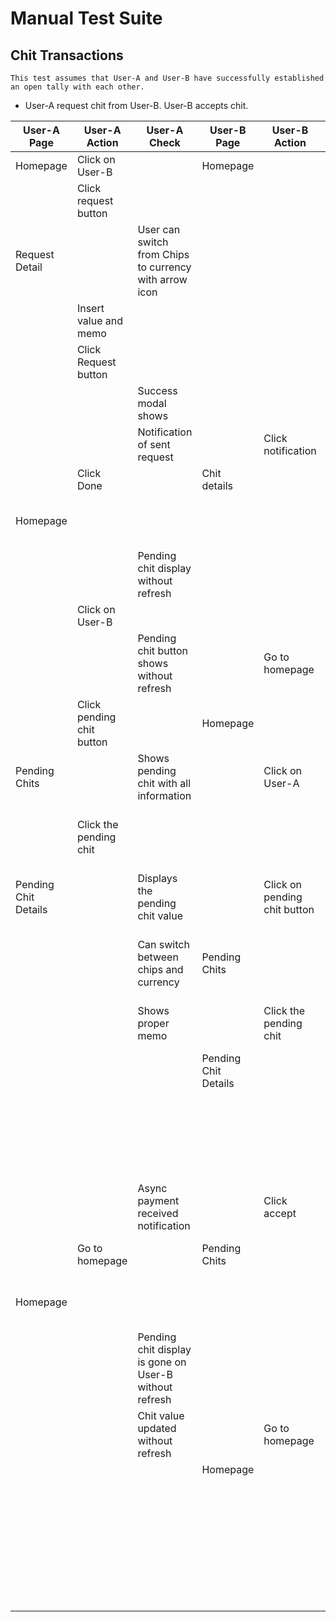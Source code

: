 # Manual Test Suite

## Chit Transactions
    This test assumes that User-A and User-B have successfully established an open tally with each other.

- User-A request chit from User-B. User-B accepts chit.




| User-A Page          | User-A Action             | User-A Check                                           | User-B Page          | User-B Action                | User-B Check                                           |
| -------------------- | ------------------------- | ------------------------------------------------------ | -------------------- | ---------------------------- | ------------------------------------------------------ |
| Homepage             | Click on User-B           |                                                        | Homepage             |                              |                                                        |
|                      | Click request button      |                                                        |                      |                              |                                                        |
| Request Detail       |                           | User can switch from Chips to currency with arrow icon |                      |                              |                                                        |
|                      | Insert value and memo     |                                                        |                      |                              |                                                        |
|                      | Click Request button      |                                                        |                      |                              |                                                        |
|                      |                           | Success modal shows                                    |                      |                              | Notification of request shows                          |
|                      |                           | Notification of sent request                           |                      | Click notification           |                                                        |
|                      | Click Done                |                                                        | Chit details         |                              |                                                        |
| Homepage             |                           |                                                        |                      |                              | Displays the pending chit value                        |
|                      |                           | Pending chit display without refresh                   |                      |                              | Can switch between chits and currency                  |
|                      | Click on User-B           |                                                        |                      |                              | Is able to edit memo                                   |
|                      |                           | Pending chit button shows without refresh              |                      | Go to homepage               |                                                        |
|                      | Click pending chit button |                                                        | Homepage             |                              | Pending chit display without refresh                   |
| Pending Chits        |                           | Shows pending chit with all information                |                      | Click on User-A              |                                                        |
|                      | Click the pending chit    |                                                        |                      |                              | Pending chit button shows without refresh              |
| Pending Chit Details |                           | Displays the pending chit value                        |                      | Click on pending chit button |                                                        |
|                      |                           | Can switch between chips and currency                  | Pending Chits        |                              | Shows pending chit with accept and reject button       |
|                      |                           | Shows proper memo                                      |                      | Click the pending chit       |                                                        |
|                      |                           |                                                        | Pending Chit Details |                              | Displays the pending chit value                        |
|                      |                           |                                                        |                      |                              | Can switch between chits and currency                  |
|                      |                           |                                                        |                      |                              | Is able to edit memo                                   |
|                      |                           | Async payment received notification                    |                      | Click accept                 |                                                        |
|                      | Go to homepage            |                                                        | Pending Chits        |                              | Navigates to Pending Chit page                         |
| Homepage             |                           |                                                        |                      |                              | Async payment sent notification                        |
|                      |                           | Pending chit display is gone on User-B without refresh |                      |                              | Pending chit is gone                                   |
|                      |                           | Chit value updated without refresh                     |                      | Go to homepage               |                                                        |
|                      |                           |                                                        | Homepage             |                              |                                                        |
|                      |                           |                                                        |                      |                              | Pending chit display is gone on User-A without refresh |
|                      |                           |                                                        |                      |                              | Chit value updated without refresh                     |



